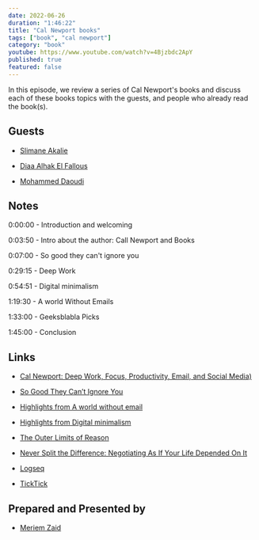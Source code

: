 ```yaml
---
date: 2022-06-26
duration: "1:46:22"
title: "Cal Newport books"
tags: ["book", "cal newport"]
category: "book"
youtube: https://www.youtube.com/watch?v=4Bjzbdc2ApY
published: true
featured: false
---
```


In this episode, we review a series of Cal Newport's books and discuss each of these books topics with the guests, and people who already read the book(s).

## Guests

- [Slimane Akalie](https://www.linkedin.com/in/slimaneakalie/)

- [Diaa Alhak El Fallous](https://www.linkedin.com/in/elfallous/)

- [Mohammed Daoudi](https://twitter.com/MIduoad)

## Notes

0:00:00 - Introduction and welcoming

0:03:50 - Intro about the author: Call Newport and Books

0:07:00 - So good they can't ignore you

0:29:15 - Deep Work

0:54:51 - Digital minimalism

1:19:30 - A world Without Emails

1:33:00 - Geeksblabla Picks

1:45:00 - Conclusion

## Links

- [Cal Newport: Deep Work, Focus, Productivity, Email, and Social Media)](https://www.youtube.com/watch?v=y3Umo_jd5AA&ab_channel=LexFridman)
- [So Good They Can’t Ignore You](https://www.calnewport.com/books/so-good/)
- [Highlights from A world without email](https://www.slimane.io/highlights/a-world-without-email)
- [Highlights from Digital minimalism](https://www.slimane.io/highlights/digital-minimalism)
- [The Outer Limits of Reason](https://www.amazon.com/Outer-Limits-Reason-Science-Mathematics/dp/026252984X)
- [Never Split the Difference: Negotiating As If Your Life Depended On It](https://www.goodreads.com/book/show/26156469-never-split-the-difference)
- [Logseq](https://logseq.com/)

- [TickTick](https://ticktick.com/)

## Prepared and Presented by

- [Meriem Zaid](https://twitter.com/_iMeriem)
